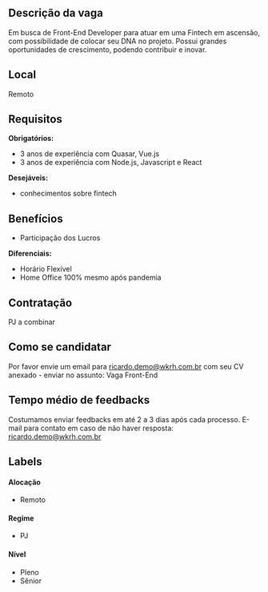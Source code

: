 
## Descrição da vaga

Em busca de Front-End Developer para atuar em uma Fintech em ascensão, com possibilidade de colocar seu DNA no projeto. Possui grandes oportunidades de crescimento, podendo contribuir e inovar. 

## Local

Remoto

## Requisitos

**Obrigatórios:**
- 3 anos de experiência com Quasar, Vue.js
- 3 anos de experiência com Node.js, Javascript e React

**Desejáveis:**
- conhecimentos sobre fintech

## Benefícios

- Participação dos Lucros

**Diferenciais:**
- Horário Flexível
- Home Office 100% mesmo após pandemia

## Contratação

PJ a combinar

## Como se candidatar

Por favor envie um email para ricardo.demo@wkrh.com.br com seu CV anexado - enviar no assunto: Vaga Front-End

## Tempo médio de feedbacks

Costumamos enviar feedbacks em até 2 a 3 dias após cada processo.
E-mail para contato em caso de não haver resposta: ricardo.demo@wkrh.com.br

## Labels

#### Alocação
- Remoto

#### Regime
- PJ

#### Nível
- Pleno
- Sênior



